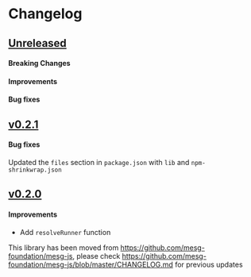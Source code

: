 # Changelog

## [Unreleased](https://github.com/mesg-foundation/js-sdk/releases/tag/%40mesg%2Fapplication%40X.X.X)

#### Breaking Changes
#### Improvements
#### Bug fixes

## [v0.2.1](https://github.com/mesg-foundation/js-sdk/releases/tag/%40mesg%2Fapplication%400.2.1)

#### Bug fixes

Updated the `files` section in `package.json` with `lib` and `npm-shrinkwrap.json`

## [v0.2.0](https://github.com/mesg-foundation/js-sdk/releases/tag/%40mesg%2Fapplication%400.2.0)

#### Improvements

- Add `resolveRunner` function

This library has been moved from https://github.com/mesg-foundation/mesg-js, please check https://github.com/mesg-foundation/mesg-js/blob/master/CHANGELOG.md for previous updates 
